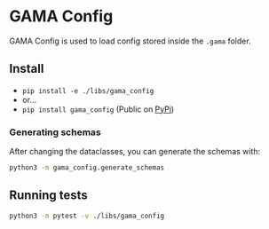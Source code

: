 # GAMA Config

GAMA Config is used to load config stored inside the `.gama` folder.

## Install

* `pip install -e ./libs/gama_config`
* or...
* `pip install gama_config` (Public on [PyPi](https://pypi.org/project/gama-config/))

### Generating schemas

After changing the dataclasses, you can generate the schemas with:

```bash
python3 -m gama_config.generate_schemas
```

## Running tests

```bash
python3 -m pytest -v ./libs/gama_config
```
